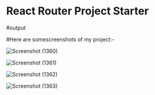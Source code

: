 # React Router Project Starter

#output

#Here are somescreenshots of my project:-


![Screenshot (1360)](https://github.com/PRITI-MJ/Study-Notion-Project/assets/104292906/17ee1988-e3ce-472c-a904-d5d404218ed4)

![Screenshot (1361)](https://github.com/PRITI-MJ/Study-Notion-Project/assets/104292906/52ef76dc-4c28-4a36-a19e-e899439eff08)

![Screenshot (1362)](https://github.com/PRITI-MJ/Study-Notion-Project/assets/104292906/a8a75768-1640-46df-b136-46e8dfa49f87)

![Screenshot (1363)](https://github.com/PRITI-MJ/Study-Notion-Project/assets/104292906/f9016123-7552-4a5f-aca3-0068e2ed92c7)

